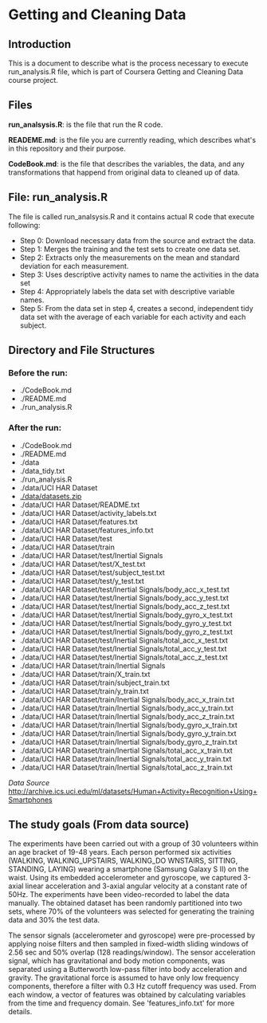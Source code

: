 # Getting and Cleaning Data
## Introduction
This is a document to describe what is the process necessary to execute run_analysis.R file, which is part of Coursera Getting and Cleaning Data course project.

## Files
**run_analsysis.R**: is the file that run the R code.

**READEME.md**: is the file you are currently reading, which describes what's in this repository and their purpose.

**CodeBook.md**: is the file that describes the variables, the data, and any transformations that happend from original data to cleaned up of data.

## File: run_analysis.R
The file is called run_analsysis.R and it contains actual R code that execute following:
* Step 0: Download necessary data from the source and extract the data.
* Step 1: Merges the training and the test sets to create one data set.
* Step 2: Extracts only the measurements on the mean and standard deviation for each measurement. 
* Step 3: Uses descriptive activity names to name the activities in the data set
* Step 4: Appropriately labels the data set with descriptive variable names. 
* Step 5: From the data set in step 4, creates a second, independent tidy data set with the average of each variable for each activity and each subject.

## Directory and File Structures
### Before the run:
* ./CodeBook.md
* ./README.md
* ./run_analysis.R

### After the run:
* ./CodeBook.md
* ./README.md
* ./data
* ./data_tidy.txt
* ./run_analysis.R
* ./data/UCI HAR Dataset
* [./data/datasets.zip](http://archive.ics.uci.edu/ml/datasets/Human+Activity+Recognition+Using+Smartphones#)
* ./data/UCI HAR Dataset/README.txt
* ./data/UCI HAR Dataset/activity_labels.txt
* ./data/UCI HAR Dataset/features.txt
* ./data/UCI HAR Dataset/features_info.txt
* ./data/UCI HAR Dataset/test
* ./data/UCI HAR Dataset/train
* ./data/UCI HAR Dataset/test/Inertial Signals
* ./data/UCI HAR Dataset/test/X_test.txt
* ./data/UCI HAR Dataset/test/subject_test.txt
* ./data/UCI HAR Dataset/test/y_test.txt
* ./data/UCI HAR Dataset/test/Inertial Signals/body_acc_x_test.txt
* ./data/UCI HAR Dataset/test/Inertial Signals/body_acc_y_test.txt
* ./data/UCI HAR Dataset/test/Inertial Signals/body_acc_z_test.txt
* ./data/UCI HAR Dataset/test/Inertial Signals/body_gyro_x_test.txt
* ./data/UCI HAR Dataset/test/Inertial Signals/body_gyro_y_test.txt
* ./data/UCI HAR Dataset/test/Inertial Signals/body_gyro_z_test.txt
* ./data/UCI HAR Dataset/test/Inertial Signals/total_acc_x_test.txt
* ./data/UCI HAR Dataset/test/Inertial Signals/total_acc_y_test.txt
* ./data/UCI HAR Dataset/test/Inertial Signals/total_acc_z_test.txt
* ./data/UCI HAR Dataset/train/Inertial Signals
* ./data/UCI HAR Dataset/train/X_train.txt
* ./data/UCI HAR Dataset/train/subject_train.txt
* ./data/UCI HAR Dataset/train/y_train.txt
* ./data/UCI HAR Dataset/train/Inertial Signals/body_acc_x_train.txt
* ./data/UCI HAR Dataset/train/Inertial Signals/body_acc_y_train.txt
* ./data/UCI HAR Dataset/train/Inertial Signals/body_acc_z_train.txt
* ./data/UCI HAR Dataset/train/Inertial Signals/body_gyro_x_train.txt
* ./data/UCI HAR Dataset/train/Inertial Signals/body_gyro_y_train.txt
* ./data/UCI HAR Dataset/train/Inertial Signals/body_gyro_z_train.txt
* ./data/UCI HAR Dataset/train/Inertial Signals/total_acc_x_train.txt
* ./data/UCI HAR Dataset/train/Inertial Signals/total_acc_y_train.txt
* ./data/UCI HAR Dataset/train/Inertial Signals/total_acc_z_train.txt

*Data Source* http://archive.ics.uci.edu/ml/datasets/Human+Activity+Recognition+Using+Smartphones

## The study goals (From data source)
The experiments have been carried out with a group of 30 volunteers within an age bracket of 19-48 years. Each person performed six activities (WALKING, WALKING_UPSTAIRS, WALKING_DO WNSTAIRS, SITTING, STANDING, LAYING) wearing a smartphone (Samsung Galaxy S II) on the waist. Using its embedded accelerometer and gyroscope, we captured 3-axial linear acceleration and 3-axial angular velocity at a constant rate of 50Hz. The experiments have been video-recorded to label the data manually. The obtained dataset has been randomly partitioned into two sets, where 70% of the volunteers was selected for generating the training data and 30% the test data. 

The sensor signals (accelerometer and gyroscope) were pre-processed by applying noise filters and then sampled in fixed-width sliding windows of 2.56 sec and 50% overlap (128 readings/window). The sensor acceleration signal, which has gravitational and body motion components, was separated using a Butterworth low-pass filter into body acceleration and gravity.  The gravitational force is assumed to have only low frequency components, therefore a filter with 0.3 Hz cutoff frequency was used. From each window, a vector of features was obtained by calculating variables from the time and frequency domain. See 'features_info.txt' for more details. 
